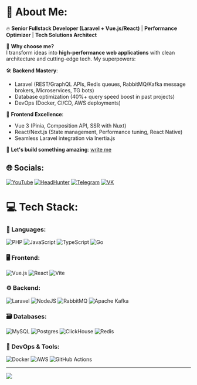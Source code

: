 # 💫 About Me:
🔥 **Senior Fullstack Developer (Laravel + Vue.js/React)** | **Performance Optimizer** | **Tech Solutions Architect**

🚀 **Why choose me?**  
I transform ideas into **high-performance web applications** with clean architecture and cutting-edge tech. My superpowers:

🛠️ **Backend Mastery**:
- Laravel (REST/GraphQL APIs, Redis queues, RabbitMQ/Kafka message brokers, Microservices, TG bots)
- Database optimization (40%+ query speed boost in past projects)
- DevOps (Docker, CI/CD, AWS deployments)

💎 **Frontend Excellence**:
- Vue 3 (Pinia, Composition API, SSR with Nuxt)
- React/Next.js (State management, Performance tuning, React Native)
- Seamless Laravel integration via Inertia.js

🌟 **Let's build something amazing**: [write me](https://t.me/Linsaym397)

## 🌐 Socials:
[![YouTube](https://img.shields.io/badge/YouTube-FF0000?style=for-the-badge&logo=youtube&logoColor=white)](https://youtube.com/@Lion-programmer)
[![HeadHunter](https://img.shields.io/badge/HeadHunter-FF6600?style=for-the-badge&logo=headhunter&logoColor=white)](https://spb.hh.ru/resume/bac84cfbff09e5a8520039ed1f376163793839)
[![Telegram](https://img.shields.io/badge/Telegram-2CA5E0?style=for-the-badge&logo=telegram&logoColor=white)](https://t.me/Linsaym397)
[![VK](https://img.shields.io/badge/VK-0077FF?style=for-the-badge&logo=vk&logoColor=white)](https://vk.com/linsaym)

# 💻 Tech Stack:
### 🧰 Languages:
![PHP](https://img.shields.io/badge/php-%23777BB4.svg?style=for-the-badge&logo=php&logoColor=white)
![JavaScript](https://img.shields.io/badge/javascript-%23323330.svg?style=for-the-badge&logo=javascript&logoColor=%23F7DF1E)
![TypeScript](https://img.shields.io/badge/typescript-%23007ACC.svg?style=for-the-badge&logo=typescript&logoColor=white)
![Go](https://img.shields.io/badge/go-%2300ADD8.svg?style=for-the-badge&logo=go&logoColor=white)

### 🖥️ Frontend:
![Vue.js](https://img.shields.io/badge/vuejs-%2335495e.svg?style=for-the-badge&logo=vuedotjs&logoColor=%234FC08D)
![React](https://img.shields.io/badge/react-%2320232a.svg?style=for-the-badge&logo=react&logoColor=%2361DAFB)
![Vite](https://img.shields.io/badge/vite-%23646CFF.svg?style=for-the-badge&logo=vite&logoColor=white)

### ⚙️ Backend:
![Laravel](https://img.shields.io/badge/laravel-%23FF2D20.svg?style=for-the-badge&logo=laravel&logoColor=white)
![NodeJS](https://img.shields.io/badge/node.js-6DA55F?style=for-the-badge&logo=node.js&logoColor=white)
![RabbitMQ](https://img.shields.io/badge/RabbitMQ-FF6600?style=for-the-badge&logo=rabbitmq&logoColor=white)
![Apache Kafka](https://img.shields.io/badge/Apache%20Kafka-000?style=for-the-badge&logo=apachekafka)

### 🗃️ Databases:
![MySQL](https://img.shields.io/badge/mysql-4479A1.svg?style=for-the-badge&logo=mysql&logoColor=white)
![Postgres](https://img.shields.io/badge/postgres-%23316192.svg?style=for-the-badge&logo=postgresql&logoColor=white)
![ClickHouse](https://img.shields.io/badge/ClickHouse-%23FFCC01.svg?style=for-the-badge&logo=clickhouse&logoColor=black)
![Redis](https://img.shields.io/badge/redis-%23DD0031.svg?style=for-the-badge&logo=redis&logoColor=white)

### 🚀 DevOps & Tools:
![Docker](https://img.shields.io/badge/docker-%230db7ed.svg?style=for-the-badge&logo=docker&logoColor=white)
![AWS](https://img.shields.io/badge/AWS-%23FF9900.svg?style=for-the-badge&logo=amazon-aws&logoColor=white)
![GitHub Actions](https://img.shields.io/badge/githubactions-%232671E5.svg?style=for-the-badge&logo=githubactions&logoColor=white)

---
[![](https://visitcount.itsvg.in/api?id=Linsaym&icon=6&color=0)](https://visitcount.itsvg.in)
